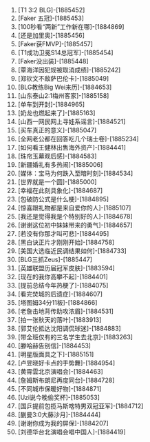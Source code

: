
1. [T1 3:2 BLG]-[1885452]
1. [Faker 五冠]-[1885453]
1. [100秒看“两新”工作新在哪]-[1884869]
1. [还是加里奥]-[1885456]
1. [Faker获FMVP]-[1885457]
1. [T1成功卫冕S14总冠军]-[1885454]
1. [Faker没出装]-[1885448]
1. [覃海洋因犯规被取消成绩]-[1885242]
1. [郑钦文不敌萨巴伦卡]-[1885049]
1. [BLG教练Big Wei来历]-[1884653]
1. [山东泰山2:1梅州客家]-[1885158]
1. [单车到开封]-[1884965]
1. [奶龙也燃起来了]-[1885163]
1. [山西一网民网上寻娃系谣言]-[1884521]
1. [买车真正的意义]-[1885047]
1. [全网老公都在回答吃几个瑞士卷]-[1885234]
1. [如何看王健林出售海外资产]-[1884441]
1. [珠帘玉幕观后感]-[1884583]
1. [新疆婚礼有多热闹]-[1885006]
1. [媒体：宝马为何跌入至暗时刻]-[1884534]
1. [世界就是一个圆]-[1885000]
1. [幸福在此刻具象化]-[1884687]
1. [包破防公式是什么梗]-[1884895]
1. [惊喜跟礼物都是来自爱你的人]-[1885107]
1. [我还是觉得我是个特别好的人]-[1884678]
1. [谢谢这位初中妹妹带来的勇气]-[1884657]
1. [若没有你那才叫可悲]-[1884495]
1. [黑白诀正片才刚刚开始]-[1884758]
1. [美国大选临近民调结果如何]-[1884733]
1. [BLG三抓Zeus]-[1885447]
1. [英雄联盟历届冠军皮肤]-[1883594]
1. [现在的我你高攀不起]-[1884401]
1. [提前总结今年热梗了]-[1884075]
1. [看完焚城的后遗症]-[1884607]
1. [塔图姆34分11板]-[1884866]
1. [老詹击地背传助攻浓眉]-[1884531]
1. [拍一张秋天的落叶]-[1883913]
1. [郭艾伦抵达沈阳调侃球迷]-[1884883]
1. [带全班仅有的三名学生去北京]-[1883263]
1. [滕哈赫告别信]-[1884453]
1. [明星版面具之下]-[1885151]
1. [卢昱晓好卡点的手势舞]-[1884954]
1. [黄霄雲北京演唱会]-[1884463]
1. [詹姆斯布朗尼再度同台]-[1884728]
1. [不同城市保暖好物]-[1884871]
1. [Uzi说今晚偷奖杯]-[1885053]
1. [国乒提前包揽马斯喀特男双冠亚军]-[1884712]
1. [蒯曼3:0大藤沙月]-[1884444]
1. [谢谢你成为我的屏保]-[1884207]
1. [刘德华台北演唱会唱中国人]-[1884419]